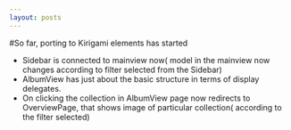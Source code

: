 ```yaml
---
layout: posts
---
```

#So far, porting to Kirigami elements has started
* Sidebar is connected to mainview now( model in the mainview now changes according to filter selected from the Sidebar)
* AlbumView has just about the basic structure in terms of display delegates.
* On clicking the collection in AlbumView page now redirects to OverviewPage, that shows image of particular collection( according to the filter selected)
